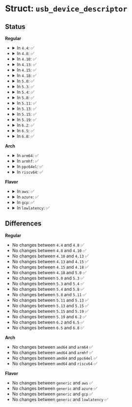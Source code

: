 # Struct: <code>usb_device_descriptor</code>

## Status
<b>Regular</b>
<ul>
<li>
<details>
<summary>In <code>4.4</code>: ✅</summary>

```c
struct usb_device_descriptor {
    __u8 bLength;
    __u8 bDescriptorType;
    __le16 bcdUSB;
    __u8 bDeviceClass;
    __u8 bDeviceSubClass;
    __u8 bDeviceProtocol;
    __u8 bMaxPacketSize0;
    __le16 idVendor;
    __le16 idProduct;
    __le16 bcdDevice;
    __u8 iManufacturer;
    __u8 iProduct;
    __u8 iSerialNumber;
    __u8 bNumConfigurations;
};
```
</details>
</li>
<li>
<details>
<summary>In <code>4.8</code>: ✅</summary>

```c
struct usb_device_descriptor {
    __u8 bLength;
    __u8 bDescriptorType;
    __le16 bcdUSB;
    __u8 bDeviceClass;
    __u8 bDeviceSubClass;
    __u8 bDeviceProtocol;
    __u8 bMaxPacketSize0;
    __le16 idVendor;
    __le16 idProduct;
    __le16 bcdDevice;
    __u8 iManufacturer;
    __u8 iProduct;
    __u8 iSerialNumber;
    __u8 bNumConfigurations;
};
```
</details>
</li>
<li>
<details>
<summary>In <code>4.10</code>: ✅</summary>

```c
struct usb_device_descriptor {
    __u8 bLength;
    __u8 bDescriptorType;
    __le16 bcdUSB;
    __u8 bDeviceClass;
    __u8 bDeviceSubClass;
    __u8 bDeviceProtocol;
    __u8 bMaxPacketSize0;
    __le16 idVendor;
    __le16 idProduct;
    __le16 bcdDevice;
    __u8 iManufacturer;
    __u8 iProduct;
    __u8 iSerialNumber;
    __u8 bNumConfigurations;
};
```
</details>
</li>
<li>
<details>
<summary>In <code>4.13</code>: ✅</summary>

```c
struct usb_device_descriptor {
    __u8 bLength;
    __u8 bDescriptorType;
    __le16 bcdUSB;
    __u8 bDeviceClass;
    __u8 bDeviceSubClass;
    __u8 bDeviceProtocol;
    __u8 bMaxPacketSize0;
    __le16 idVendor;
    __le16 idProduct;
    __le16 bcdDevice;
    __u8 iManufacturer;
    __u8 iProduct;
    __u8 iSerialNumber;
    __u8 bNumConfigurations;
};
```
</details>
</li>
<li>
<details>
<summary>In <code>4.15</code>: ✅</summary>

```c
struct usb_device_descriptor {
    __u8 bLength;
    __u8 bDescriptorType;
    __le16 bcdUSB;
    __u8 bDeviceClass;
    __u8 bDeviceSubClass;
    __u8 bDeviceProtocol;
    __u8 bMaxPacketSize0;
    __le16 idVendor;
    __le16 idProduct;
    __le16 bcdDevice;
    __u8 iManufacturer;
    __u8 iProduct;
    __u8 iSerialNumber;
    __u8 bNumConfigurations;
};
```
</details>
</li>
<li>
<details>
<summary>In <code>4.18</code>: ✅</summary>

```c
struct usb_device_descriptor {
    __u8 bLength;
    __u8 bDescriptorType;
    __le16 bcdUSB;
    __u8 bDeviceClass;
    __u8 bDeviceSubClass;
    __u8 bDeviceProtocol;
    __u8 bMaxPacketSize0;
    __le16 idVendor;
    __le16 idProduct;
    __le16 bcdDevice;
    __u8 iManufacturer;
    __u8 iProduct;
    __u8 iSerialNumber;
    __u8 bNumConfigurations;
};
```
</details>
</li>
<li>
<details>
<summary>In <code>5.0</code>: ✅</summary>

```c
struct usb_device_descriptor {
    __u8 bLength;
    __u8 bDescriptorType;
    __le16 bcdUSB;
    __u8 bDeviceClass;
    __u8 bDeviceSubClass;
    __u8 bDeviceProtocol;
    __u8 bMaxPacketSize0;
    __le16 idVendor;
    __le16 idProduct;
    __le16 bcdDevice;
    __u8 iManufacturer;
    __u8 iProduct;
    __u8 iSerialNumber;
    __u8 bNumConfigurations;
};
```
</details>
</li>
<li>
<details>
<summary>In <code>5.3</code>: ✅</summary>

```c
struct usb_device_descriptor {
    __u8 bLength;
    __u8 bDescriptorType;
    __le16 bcdUSB;
    __u8 bDeviceClass;
    __u8 bDeviceSubClass;
    __u8 bDeviceProtocol;
    __u8 bMaxPacketSize0;
    __le16 idVendor;
    __le16 idProduct;
    __le16 bcdDevice;
    __u8 iManufacturer;
    __u8 iProduct;
    __u8 iSerialNumber;
    __u8 bNumConfigurations;
};
```
</details>
</li>
<li>
<details>
<summary>In <code>5.4</code>: ✅</summary>

```c
struct usb_device_descriptor {
    __u8 bLength;
    __u8 bDescriptorType;
    __le16 bcdUSB;
    __u8 bDeviceClass;
    __u8 bDeviceSubClass;
    __u8 bDeviceProtocol;
    __u8 bMaxPacketSize0;
    __le16 idVendor;
    __le16 idProduct;
    __le16 bcdDevice;
    __u8 iManufacturer;
    __u8 iProduct;
    __u8 iSerialNumber;
    __u8 bNumConfigurations;
};
```
</details>
</li>
<li>
<details>
<summary>In <code>5.8</code>: ✅</summary>

```c
struct usb_device_descriptor {
    __u8 bLength;
    __u8 bDescriptorType;
    __le16 bcdUSB;
    __u8 bDeviceClass;
    __u8 bDeviceSubClass;
    __u8 bDeviceProtocol;
    __u8 bMaxPacketSize0;
    __le16 idVendor;
    __le16 idProduct;
    __le16 bcdDevice;
    __u8 iManufacturer;
    __u8 iProduct;
    __u8 iSerialNumber;
    __u8 bNumConfigurations;
};
```
</details>
</li>
<li>
<details>
<summary>In <code>5.11</code>: ✅</summary>

```c
struct usb_device_descriptor {
    __u8 bLength;
    __u8 bDescriptorType;
    __le16 bcdUSB;
    __u8 bDeviceClass;
    __u8 bDeviceSubClass;
    __u8 bDeviceProtocol;
    __u8 bMaxPacketSize0;
    __le16 idVendor;
    __le16 idProduct;
    __le16 bcdDevice;
    __u8 iManufacturer;
    __u8 iProduct;
    __u8 iSerialNumber;
    __u8 bNumConfigurations;
};
```
</details>
</li>
<li>
<details>
<summary>In <code>5.13</code>: ✅</summary>

```c
struct usb_device_descriptor {
    __u8 bLength;
    __u8 bDescriptorType;
    __le16 bcdUSB;
    __u8 bDeviceClass;
    __u8 bDeviceSubClass;
    __u8 bDeviceProtocol;
    __u8 bMaxPacketSize0;
    __le16 idVendor;
    __le16 idProduct;
    __le16 bcdDevice;
    __u8 iManufacturer;
    __u8 iProduct;
    __u8 iSerialNumber;
    __u8 bNumConfigurations;
};
```
</details>
</li>
<li>
<details>
<summary>In <code>5.15</code>: ✅</summary>

```c
struct usb_device_descriptor {
    __u8 bLength;
    __u8 bDescriptorType;
    __le16 bcdUSB;
    __u8 bDeviceClass;
    __u8 bDeviceSubClass;
    __u8 bDeviceProtocol;
    __u8 bMaxPacketSize0;
    __le16 idVendor;
    __le16 idProduct;
    __le16 bcdDevice;
    __u8 iManufacturer;
    __u8 iProduct;
    __u8 iSerialNumber;
    __u8 bNumConfigurations;
};
```
</details>
</li>
<li>
<details>
<summary>In <code>5.19</code>: ✅</summary>

```c
struct usb_device_descriptor {
    __u8 bLength;
    __u8 bDescriptorType;
    __le16 bcdUSB;
    __u8 bDeviceClass;
    __u8 bDeviceSubClass;
    __u8 bDeviceProtocol;
    __u8 bMaxPacketSize0;
    __le16 idVendor;
    __le16 idProduct;
    __le16 bcdDevice;
    __u8 iManufacturer;
    __u8 iProduct;
    __u8 iSerialNumber;
    __u8 bNumConfigurations;
};
```
</details>
</li>
<li>
<details>
<summary>In <code>6.2</code>: ✅</summary>

```c
struct usb_device_descriptor {
    __u8 bLength;
    __u8 bDescriptorType;
    __le16 bcdUSB;
    __u8 bDeviceClass;
    __u8 bDeviceSubClass;
    __u8 bDeviceProtocol;
    __u8 bMaxPacketSize0;
    __le16 idVendor;
    __le16 idProduct;
    __le16 bcdDevice;
    __u8 iManufacturer;
    __u8 iProduct;
    __u8 iSerialNumber;
    __u8 bNumConfigurations;
};
```
</details>
</li>
<li>
<details>
<summary>In <code>6.5</code>: ✅</summary>

```c
struct usb_device_descriptor {
    __u8 bLength;
    __u8 bDescriptorType;
    __le16 bcdUSB;
    __u8 bDeviceClass;
    __u8 bDeviceSubClass;
    __u8 bDeviceProtocol;
    __u8 bMaxPacketSize0;
    __le16 idVendor;
    __le16 idProduct;
    __le16 bcdDevice;
    __u8 iManufacturer;
    __u8 iProduct;
    __u8 iSerialNumber;
    __u8 bNumConfigurations;
};
```
</details>
</li>
<li>
<details>
<summary>In <code>6.8</code>: ✅</summary>

```c
struct usb_device_descriptor {
    __u8 bLength;
    __u8 bDescriptorType;
    __le16 bcdUSB;
    __u8 bDeviceClass;
    __u8 bDeviceSubClass;
    __u8 bDeviceProtocol;
    __u8 bMaxPacketSize0;
    __le16 idVendor;
    __le16 idProduct;
    __le16 bcdDevice;
    __u8 iManufacturer;
    __u8 iProduct;
    __u8 iSerialNumber;
    __u8 bNumConfigurations;
};
```
</details>
</li>
</ul>
<b>Arch</b>
<ul>
<li>
<details>
<summary>In <code>arm64</code>: ✅</summary>

```c
struct usb_device_descriptor {
    __u8 bLength;
    __u8 bDescriptorType;
    __le16 bcdUSB;
    __u8 bDeviceClass;
    __u8 bDeviceSubClass;
    __u8 bDeviceProtocol;
    __u8 bMaxPacketSize0;
    __le16 idVendor;
    __le16 idProduct;
    __le16 bcdDevice;
    __u8 iManufacturer;
    __u8 iProduct;
    __u8 iSerialNumber;
    __u8 bNumConfigurations;
};
```
</details>
</li>
<li>
<details>
<summary>In <code>armhf</code>: ✅</summary>

```c
struct usb_device_descriptor {
    __u8 bLength;
    __u8 bDescriptorType;
    __le16 bcdUSB;
    __u8 bDeviceClass;
    __u8 bDeviceSubClass;
    __u8 bDeviceProtocol;
    __u8 bMaxPacketSize0;
    __le16 idVendor;
    __le16 idProduct;
    __le16 bcdDevice;
    __u8 iManufacturer;
    __u8 iProduct;
    __u8 iSerialNumber;
    __u8 bNumConfigurations;
};
```
</details>
</li>
<li>
<details>
<summary>In <code>ppc64el</code>: ✅</summary>

```c
struct usb_device_descriptor {
    __u8 bLength;
    __u8 bDescriptorType;
    __le16 bcdUSB;
    __u8 bDeviceClass;
    __u8 bDeviceSubClass;
    __u8 bDeviceProtocol;
    __u8 bMaxPacketSize0;
    __le16 idVendor;
    __le16 idProduct;
    __le16 bcdDevice;
    __u8 iManufacturer;
    __u8 iProduct;
    __u8 iSerialNumber;
    __u8 bNumConfigurations;
};
```
</details>
</li>
<li>
<details>
<summary>In <code>riscv64</code>: ✅</summary>

```c
struct usb_device_descriptor {
    __u8 bLength;
    __u8 bDescriptorType;
    __le16 bcdUSB;
    __u8 bDeviceClass;
    __u8 bDeviceSubClass;
    __u8 bDeviceProtocol;
    __u8 bMaxPacketSize0;
    __le16 idVendor;
    __le16 idProduct;
    __le16 bcdDevice;
    __u8 iManufacturer;
    __u8 iProduct;
    __u8 iSerialNumber;
    __u8 bNumConfigurations;
};
```
</details>
</li>
</ul>
<b>Flavor</b>
<ul>
<li>
<details>
<summary>In <code>aws</code>: ✅</summary>

```c
struct usb_device_descriptor {
    __u8 bLength;
    __u8 bDescriptorType;
    __le16 bcdUSB;
    __u8 bDeviceClass;
    __u8 bDeviceSubClass;
    __u8 bDeviceProtocol;
    __u8 bMaxPacketSize0;
    __le16 idVendor;
    __le16 idProduct;
    __le16 bcdDevice;
    __u8 iManufacturer;
    __u8 iProduct;
    __u8 iSerialNumber;
    __u8 bNumConfigurations;
};
```
</details>
</li>
<li>
<details>
<summary>In <code>azure</code>: ✅</summary>

```c
struct usb_device_descriptor {
    __u8 bLength;
    __u8 bDescriptorType;
    __le16 bcdUSB;
    __u8 bDeviceClass;
    __u8 bDeviceSubClass;
    __u8 bDeviceProtocol;
    __u8 bMaxPacketSize0;
    __le16 idVendor;
    __le16 idProduct;
    __le16 bcdDevice;
    __u8 iManufacturer;
    __u8 iProduct;
    __u8 iSerialNumber;
    __u8 bNumConfigurations;
};
```
</details>
</li>
<li>
<details>
<summary>In <code>gcp</code>: ✅</summary>

```c
struct usb_device_descriptor {
    __u8 bLength;
    __u8 bDescriptorType;
    __le16 bcdUSB;
    __u8 bDeviceClass;
    __u8 bDeviceSubClass;
    __u8 bDeviceProtocol;
    __u8 bMaxPacketSize0;
    __le16 idVendor;
    __le16 idProduct;
    __le16 bcdDevice;
    __u8 iManufacturer;
    __u8 iProduct;
    __u8 iSerialNumber;
    __u8 bNumConfigurations;
};
```
</details>
</li>
<li>
<details>
<summary>In <code>lowlatency</code>: ✅</summary>

```c
struct usb_device_descriptor {
    __u8 bLength;
    __u8 bDescriptorType;
    __le16 bcdUSB;
    __u8 bDeviceClass;
    __u8 bDeviceSubClass;
    __u8 bDeviceProtocol;
    __u8 bMaxPacketSize0;
    __le16 idVendor;
    __le16 idProduct;
    __le16 bcdDevice;
    __u8 iManufacturer;
    __u8 iProduct;
    __u8 iSerialNumber;
    __u8 bNumConfigurations;
};
```
</details>
</li>
</ul>

## Differences
<b>Regular</b>
<ul>
<li>
No changes between <code>4.4</code> and <code>4.8</code> ✅
</li>
<li>
No changes between <code>4.8</code> and <code>4.10</code> ✅
</li>
<li>
No changes between <code>4.10</code> and <code>4.13</code> ✅
</li>
<li>
No changes between <code>4.13</code> and <code>4.15</code> ✅
</li>
<li>
No changes between <code>4.15</code> and <code>4.18</code> ✅
</li>
<li>
No changes between <code>4.18</code> and <code>5.0</code> ✅
</li>
<li>
No changes between <code>5.0</code> and <code>5.3</code> ✅
</li>
<li>
No changes between <code>5.3</code> and <code>5.4</code> ✅
</li>
<li>
No changes between <code>5.4</code> and <code>5.8</code> ✅
</li>
<li>
No changes between <code>5.8</code> and <code>5.11</code> ✅
</li>
<li>
No changes between <code>5.11</code> and <code>5.13</code> ✅
</li>
<li>
No changes between <code>5.13</code> and <code>5.15</code> ✅
</li>
<li>
No changes between <code>5.15</code> and <code>5.19</code> ✅
</li>
<li>
No changes between <code>5.19</code> and <code>6.2</code> ✅
</li>
<li>
No changes between <code>6.2</code> and <code>6.5</code> ✅
</li>
<li>
No changes between <code>6.5</code> and <code>6.8</code> ✅
</li>
</ul>
<b>Arch</b>
<ul>
<li>
No changes between <code>amd64</code> and <code>arm64</code> ✅
</li>
<li>
No changes between <code>amd64</code> and <code>armhf</code> ✅
</li>
<li>
No changes between <code>amd64</code> and <code>ppc64el</code> ✅
</li>
<li>
No changes between <code>amd64</code> and <code>riscv64</code> ✅
</li>
</ul>
<b>Flavor</b>
<ul>
<li>
No changes between <code>generic</code> and <code>aws</code> ✅
</li>
<li>
No changes between <code>generic</code> and <code>azure</code> ✅
</li>
<li>
No changes between <code>generic</code> and <code>gcp</code> ✅
</li>
<li>
No changes between <code>generic</code> and <code>lowlatency</code> ✅
</li>
</ul>
